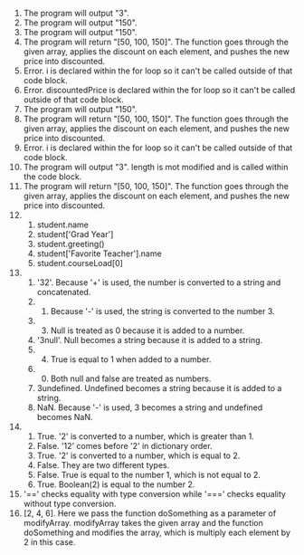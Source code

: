 1. The program will output "3".
2. The program will output "150".
3. The program will output "150".
4. The program will return "[50, 100, 150]". The function goes through the given array, applies the discount on each element, and pushes the new price into discounted.
5. Error. i is declared within the for loop so it can't be called outside of that code block.
6. Error. discountedPrice is declared within the for loop so it can't be called outside of that code block.
7. The program will output "150".
8. The program will return "[50, 100, 150]". The function goes through the given array, applies the discount on each element, and pushes the new price into discounted.
9. Error. i is declared within the for loop so it can't be called outside of that code block.
10. The program will output "3". length is mot modified and is called within the code block.
11. The program will return "[50, 100, 150]". The function goes through the given array, applies the discount on each element, and pushes the new price into discounted.
12. 
    1. student.name 
    2. student['Grad Year']
    3. student.greeting()
    4. student['Favorite Teacher'].name
    5. student.courseLoad[0]
13. 
    1. '32'. Because '+' is used, the number is converted to a string and concatenated.
    2. 1. Because '-' is used, the string is converted to the number 3.
    3. 3. Null is treated as 0 because it is added to a number.
    4. '3null'. Null becomes a string because it is added to a string.
    5. 4. True is equal to 1 when added to a number.
    6. 0. Both null and false are treated as numbers.
    7. 3undefined. Undefined becomes a string because it is added to a string.
    8. NaN. Because '-' is used, 3 becomes a string and undefined becomes NaN.
14. 
    1. True. '2' is converted to a number, which is greater than 1.
    2. False. '12' comes before '2' in dictionary order.
    3. True. '2' is converted to a number, which is equal to 2.
    4. False. They are two different types.
    5. False. True is equal to the number 1, which is not equal to 2.
    6. True. Boolean(2) is equal to the number 2.
15. '==' checks equality with type conversion while '===' checks equality without type conversion.
17. [2, 4, 6]. Here we pass the function doSomething as a parameter of modifyArray. modifyArray takes the given array and the function doSomething and modifies the array, which is multiply each element by 2 in this case.



